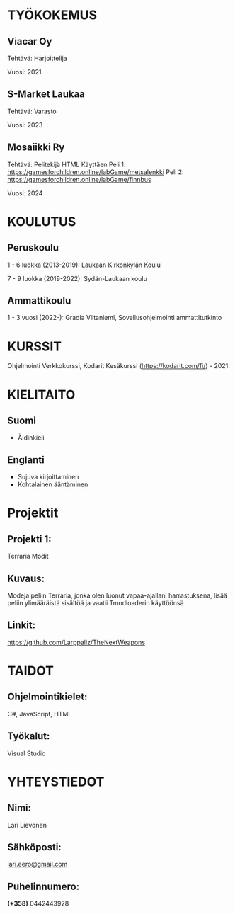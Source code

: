 # TYÖKOKEMUS
## Viacar Oy
Tehtävä: Harjoittelija

Vuosi: 2021

## S-Market Laukaa
Tehtävä: Varasto

Vuosi: 2023

## Mosaiikki Ry
Tehtävä: Pelitekijä HTML Käyttäen
Peli 1: https://gamesforchildren.online/labGame/metsalenkki
Peli 2: https://gamesforchildren.online/labGame/finnbus

Vuosi: 2024


# KOULUTUS
## Peruskoulu

1 - 6 luokka (2013-2019): Laukaan Kirkonkylän Koulu

7 - 9 luokka (2019-2022): Sydän-Laukaan koulu

## Ammattikoulu

1 - 3 vuosi (2022-): Gradia Viitaniemi, Sovellusohjelmointi ammattitutkinto

# KURSSIT

Ohjelmointi Verkkokurssi, Kodarit Kesäkurssi (https://kodarit.com/fi/) - 2021

# KIELITAITO
## Suomi
- Äidinkieli

## Englanti
- Sujuva kirjoittaminen
- Kohtalainen ääntäminen

# Projektit
## Projekti 1:
Terraria Modit

## Kuvaus:
Modeja peliin Terraria, jonka olen luonut vapaa-ajallani harrastuksena, lisää peliin ylimääräistä sisältöä ja vaatii Tmodloaderin käyttöönsä

## Linkit:
https://github.com/Larppaliz/TheNextWeapons

# TAIDOT
## Ohjelmointikielet:
C#, JavaScript, HTML

## Työkalut:
Visual Studio

# YHTEYSTIEDOT
## Nimi:
Lari Lievonen

## Sähköposti:
lari.eero@gmail.com

## Puhelinnumero:
**(+358)** 0442443928

